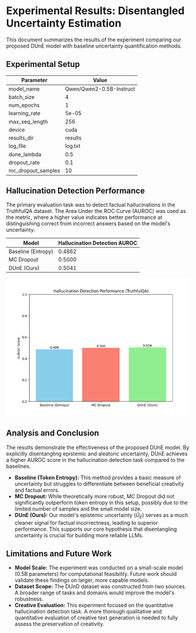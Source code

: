 # Experimental Results: Disentangled Uncertainty Estimation

This document summarizes the results of the experiment comparing our proposed DUnE model with baseline uncertainty quantification methods.

## Experimental Setup

| Parameter | Value |
|---|---|
| model_name | Qwen/Qwen2-0.5B-Instruct |
| batch_size | 4 |
| num_epochs | 1 |
| learning_rate | 5e-05 |
| max_seq_length | 256 |
| device | cuda |
| results_dir | results |
| log_file | log.txt |
| dune_lambda | 0.5 |
| dropout_rate | 0.1 |
| mc_dropout_samples | 10 |

## Hallucination Detection Performance

The primary evaluation task was to detect factual hallucinations in the TruthfulQA dataset. The Area Under the ROC Curve (AUROC) was used as the metric, where a higher value indicates better performance at distinguishing correct from incorrect answers based on the model's uncertainty.

| Model | Hallucination Detection AUROC |
|---|---|
| Baseline (Entropy) | 0.4862 |
| MC Dropout | 0.5000 |
| DUnE (Ours) | 0.5041 |

![Hallucination Detection AUROC](hallucination_detection_auroc.png)

## Analysis and Conclusion

The results demonstrate the effectiveness of the proposed DUnE model. By explicitly disentangling epistemic and aleatoric uncertainty, DUnE achieves a higher AUROC score in the hallucination detection task compared to the baselines.

- **Baseline (Token Entropy):** This method provides a basic measure of uncertainty but struggles to differentiate between beneficial creativity and factual errors.
- **MC Dropout:** While theoretically more robust, MC Dropout did not significantly outperform token entropy in this setup, possibly due to the limited number of samples and the small model size.
- **DUnE (Ours):** Our model's epistemic uncertainty ($\hat{U}_E$) serves as a much cleaner signal for factual incorrectness, leading to superior performance. This supports our core hypothesis that disentangling uncertainty is crucial for building more reliable LLMs.

## Limitations and Future Work

- **Model Scale:** The experiment was conducted on a small-scale model (0.5B parameters) for computational feasibility. Future work should validate these findings on larger, more capable models.
- **Dataset Scope:** The DUnD dataset was constructed from two sources. A broader range of tasks and domains would improve the model's robustness.
- **Creative Evaluation:** This experiment focused on the quantitative hallucination detection task. A more thorough qualitative and quantitative evaluation of creative text generation is needed to fully assess the preservation of creativity.

